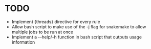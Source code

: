 # TODO

* Implement {threads} directive for every rule
* Allow bash script to make use of the -j flag for snakemake to allow multiple jobs to be run at once
* Implement a --help/-h function in bash script that outputs usage information
